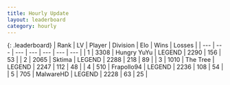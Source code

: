 ```yaml
---
title: Hourly Update
layout: leaderboard
category: hourly
---
```


{: .leaderboard}
| Rank | LV | Player | Division | Elo | Wins | Losses |
| --- | --- | --- | --- | --- | --- | --- |
| <span data-change="1">1</span> | 3308 | <span title="ID: 164871">Hungry YuYu</span> | LEGEND | <span data-change="5">2290</span> | <span data-change="1">156</span> | <span data-change="0">53</span> |
| <span data-change="-1">2</span> | 2065 | <span title="ID: 353063">Sktima</span> | LEGEND | <span data-change="0">2288</span> | <span data-change="0">218</span> | <span data-change="0">89</span> |
| <span data-change="1">3</span> | 1010 | <span title="ID: 521406">The Tree</span> | LEGEND | <span data-change="4">2247</span> | <span data-change="2">112</span> | <span data-change="1">48</span> |
| <span data-change="-1">4</span> | 510 | <span title="ID: 712150">Frapollo94</span> | LEGEND | <span data-change="-14">2236</span> | <span data-change="1">108</span> | <span data-change="1">54</span> |
| <span data-change="0">5</span> | 705 | <span title="ID: 261794">MalwareHD</span> | LEGEND | <span data-change="0">2228</span> | <span data-change="0">63</span> | <span data-change="0">25</span> |